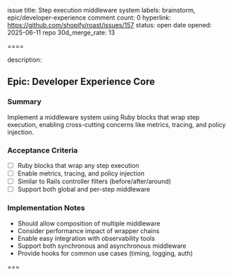 issue title: Step execution middleware system
labels: brainstorm, epic/developer-experience
comment count: 0
hyperlink: https://github.com/shopify/roast/issues/157
status: open
date opened: 2025-06-11
repo 30d_merge_rate: 13

====

description:
## Epic: Developer Experience Core

### Summary
Implement a middleware system using Ruby blocks that wrap step execution, enabling cross-cutting concerns like metrics, tracing, and policy injection.

### Acceptance Criteria
- [ ] Ruby blocks that wrap any step execution
- [ ] Enable metrics, tracing, and policy injection
- [ ] Similar to Rails controller filters (before/after/around)
- [ ] Support both global and per-step middleware

### Implementation Notes
- Should allow composition of multiple middleware
- Consider performance impact of wrapper chains
- Enable easy integration with observability tools
- Support both synchronous and asynchronous middleware
- Provide hooks for common use cases (timing, logging, auth)

===
